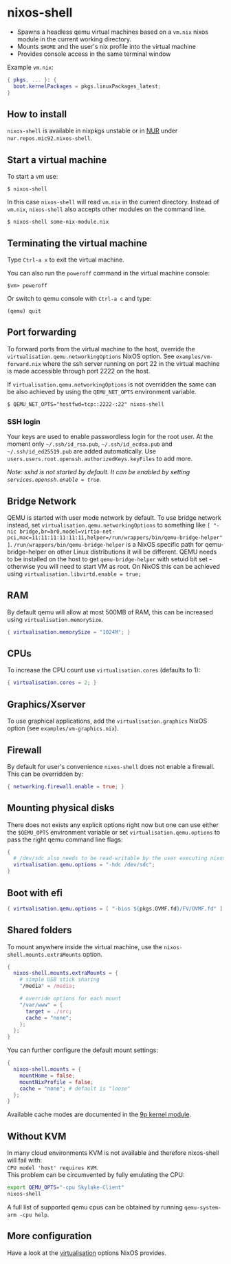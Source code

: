 # nixos-shell

* Spawns a headless qemu virtual machines based on a `vm.nix` nixos module in the current working directory.
* Mounts `$HOME` and the user's nix profile into the virtual machine
* Provides console access in the same terminal window

Example `vm.nix`:

```nix
{ pkgs, ... }: {
  boot.kernelPackages = pkgs.linuxPackages_latest;
}
```

## How to install

`nixos-shell` is available in nixpkgs unstable or in
[NUR](https://github.com/nix-community/NUR#installation) under
`nur.repos.mic92.nixos-shell`.

## Start a virtual machine

To start a vm use:

```console
$ nixos-shell
```

In this case `nixos-shell` will read `vm.nix` in the current directory.
Instead of `vm.nix`, `nixos-shell` also accepts other modules on the command line.

```console
$ nixos-shell some-nix-module.nix
```

## Terminating the virtual machine

Type `Ctrl-a x` to exit the virtual machine.

You can also run the `poweroff` command in the virtual machine console:

```console
$vm> poweroff
```

Or switch to qemu console with `Ctrl-a c` and type:

```console
(qemu) quit
```

## Port forwarding

To forward ports from the virtual machine to the host, override the
`virtualisation.qemu.networkingOptions` NixOS option.
See `examples/vm-forward.nix` where the ssh server running on port 22 in the
virtual machine is made accessible through port 2222 on the host.

If `virtualisation.qemu.networkingOptions` is not overridden the same can be
also achieved by using the `QEMU_NET_OPTS` environment variable.

```console
$ QEMU_NET_OPTS="hostfwd=tcp::2222-:22" nixos-shell
```

### SSH login

Your keys are used to enable passwordless login for the root user.
At the moment only `~/.ssh/id_rsa.pub`, `~/.ssh/id_ecdsa.pub` and `~/.ssh/id_ed25519.pub` are
added automatically. Use `users.users.root.openssh.authorizedKeys.keyFiles` to add more.

*Note: sshd is not started by default. It can be enabled by setting
`services.openssh.enable = true`.*

## Bridge Network

QEMU is started with user mode network by default. To use bridge network instead, 
set `virtualisation.qemu.networkingOptions` to something like
`[ "-nic bridge,br=br0,model=virtio-net-pci,mac=11:11:11:11:11:11,helper=/run/wrappers/bin/qemu-bridge-helper" ]`. `/run/wrappers/bin/qemu-bridge-helper` is a NixOS specific
path for qemu-bridge-helper on other Linux distributions it will be different.
QEMU needs to be installed on the host to get `qemu-bridge-helper` with setuid bit 
set - otherwise you will need to start VM as root. On NixOS this can be achieved using
`virtualisation.libvirtd.enable = true;`


## RAM

By default qemu will allow at most 500MB of RAM, this can be increased using `virtualisation.memorySize`.

```nix
{ virtualisation.memorySize = "1024M"; }
```

## CPUs

To increase the CPU count use `virtualisation.cores` (defaults to 1):

```nix
{ virtualisation.cores = 2; }
```

## Graphics/Xserver

To use graphical applications, add the `virtualisation.graphics` NixOS option (see `examples/vm-graphics.nix`).

## Firewall

By default for user's convenience `nixos-shell` does not enable a firewall.
This can be overridden by:

```nix
{ networking.firewall.enable = true; }
```

## Mounting physical disks

There does not exists any explicit options right now but 
one can use either the `$QEMU_OPTS` environment variable
or set `virtualisation.qemu.options` to pass the right qemu
command line flags:

```nix
{
  # /dev/sdc also needs to be read-writable by the user executing nixos-shell
  virtualisation.qemu.options = "-hdc /dev/sdc";
}
```

## Boot with efi

``` nix
{ virtualisation.qemu.options = [ "-bios ${pkgs.OVMF.fd}/FV/OVMF.fd" ]; }
```

## Shared folders

To mount anywhere inside the virtual machine, use the `nixos-shell.mounts.extraMounts` option.

```nix
{
  nixos-shell.mounts.extraMounts = {
    # simple USB stick sharing
    "/media" = /media;

    # override options for each mount
    "/var/www" = {
      target = ./src;
      cache = "none";
    };
  };
}
```

You can further configure the default mount settings:

```nix
{
  nixos-shell.mounts = {
    mountHome = false;
    mountNixProfile = false;
    cache = "none"; # default is "loose"
  };
}
```

Available cache modes are documented in the [9p kernel module].

## Without KVM

In many cloud environments KVM is not available and therefore nixos-shell will fail with:  
`CPU model 'host' requires KVM`.  
This problem can be circumvented by fully emulating the CPU:
```bash
export QEMU_OPTS="-cpu Skylake-Client"
nixos-shell
```
A full list of supported qemu cpus can be obtained by running `qemu-system-arm -cpu help`.

## More configuration

Have a look at the [virtualisation] options NixOS provides.

[virtualisation]: https://github.com/NixOS/nixpkgs/blob/master/nixos/modules/virtualisation/qemu-vm.nix
[9p kernel module]: https://git.kernel.org/pub/scm/linux/kernel/git/torvalds/linux.git/plain/Documentation/filesystems/9p.txt
